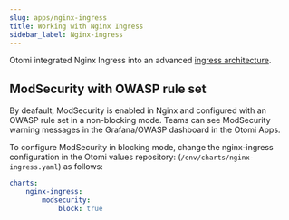 ```yaml
---
slug: apps/nginx-ingress
title: Working with Nginx Ingress
sidebar_label: Nginx-ingress
---
```


Otomi integrated Nginx Ingress into an advanced [ingress architecture](/about/architecture#ingress--sso).

## ModSecurity with OWASP rule set

By deafault, ModSecurity is enabled in Nginx and configured with an OWASP rule set in a non-blocking mode. Teams can see ModSecurity warning messages in the Grafana/OWASP dashboard in the Otomi Apps.

To configure ModSecurity in blocking mode, change the nginx-ingress configuration in the Otomi values repository: (`/env/charts/nginx-ingress.yaml`) as follows:

```yaml
charts:
    nginx-ingress:
        modsecurity:
            block: true
```
